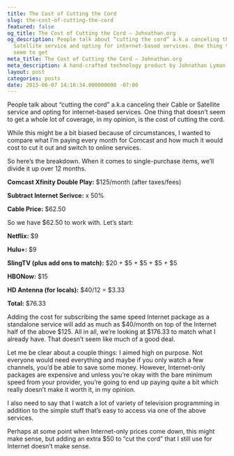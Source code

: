 ```yaml
---
title: The Cost of Cutting the Cord
slug: the-cost-of-cutting-the-cord
featured: false
og_title: The Cost of Cutting the Cord – Johnathan.org
og_description: People talk about “cutting the cord” a.k.a canceling their Cable or
  Satellite service and opting for internet-based services. One thing that doesn’t
  seem to get
meta_title: The Cost of Cutting the Cord – Johnathan.org
meta_description: A hand-crafted technology product by Johnathan Lyman
layout: post
categories: posts
date: 2015-06-07 14:16:34.000000000 -07:00
---
```


People talk about “cutting the cord” a.k.a canceling their Cable or Satellite service and opting for internet-based services. One thing that doesn’t seem to get a whole lot of coverage, in my opinion, is the cost of cutting the cord.

While this might be a bit biased because of circumstances, I wanted to compare what I’m paying every month for Comcast and how much it would cost to cut it out and switch to online services.

So here’s the breakdown. When it comes to single-purchase items, we’ll divide it up over 12 months.

**Comcast Xfinity Double Play:** $125/month (after taxes/fees)

**Subtract Internet Serivce:** x 50%

**Cable Price:** $62.50

So we have $62.50 to work with. Let’s start:

**Netflix:** $9

**Hulu+:** $9

**SlingTV (plus add ons to match):** $20 + $5 + $5 + $5 + $5

**HBONow:** $15

**HD Antenna (for locals):** $40/12 = $3.33

**Total:** $76.33

Adding the cost for subscribing the same speed Internet package as a standalone service will add as much as $40/month on top of the Internet half of the above $125. All in all, we’re looking at $176.33 to match what I already have. That doesn’t seem like much of a good deal.

Let me be clear about a couple things: I aimed high on purpose. Not everyone would need everything and maybe if you only watch a few channels, you’d be able to save some money. However, Internet-only packages are expensive and unless you’re okay with the bare minimum speed from your provider, you’re going to end up paying quite a bit which really doesn’t make it worth it, in my opinion.

I also need to say that I watch a lot of variety of television programming in addition to the simple stuff that’s easy to access via one of the above services.

Perhaps at some point when Internet-only prices come down, this might make sense, but adding an extra $50 to “cut the cord” that I still use for Internet doesn’t make sense.

